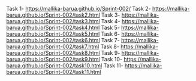 Task 1- https://mallika-barua.github.io/Sprint-002/
Task 2- https://mallika-barua.github.io/Sprint-002/task2.html
Task 3- https://mallika-barua.github.io/Sprint-002/task3.html
Task 4- https://mallika-barua.github.io/Sprint-002/task4.html
Task 5- https://mallika-barua.github.io/Sprint-002/task5.html
Task 6- https://mallika-barua.github.io/Sprint-002/task6.html
Task 7- https://mallika-barua.github.io/Sprint-002/task7.html
Task 8- https://mallika-barua.github.io/Sprint-002/task8.html
Task 9- https://mallika-barua.github.io/Sprint-002/task9.html
Task 10- https://mallika-barua.github.io/Sprint-002/task10.html
Task 11- https://mallika-barua.github.io/Sprint-002/task11.html




